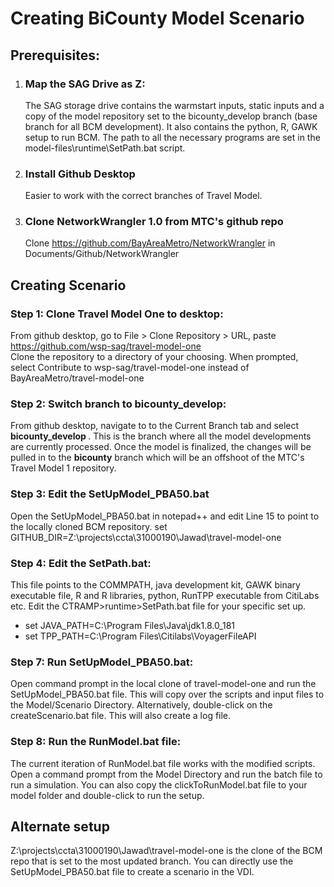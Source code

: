 # Creating BiCounty Model Scenario

## Prerequisites:

1. ### Map the SAG Drive as Z:
	The SAG storage drive contains the warmstart inputs, static inputs and a copy of the model repository set to the bicounty_develop branch (base branch for all BCM development).
	It also contains the python, R, GAWK setup to run BCM. The path to all the necessary programs are set in the model-files\runtime\SetPath.bat script.
2. ### Install Github Desktop
    Easier to work with the correct branches of Travel Model.
3. ### Clone NetworkWrangler 1.0 from MTC's github repo
   Clone https://github.com/BayAreaMetro/NetworkWrangler in Documents/Github/NetworkWrangler

## Creating Scenario

### Step 1: Clone Travel Model One to desktop:
From github desktop, go to File > Clone Repository > URL, paste https://github.com/wsp-sag/travel-model-one  
Clone the repository to a directory of your choosing. When prompted, select Contribute to wsp-sag/travel-model-one instead of BayAreaMetro/travel-model-one
### Step 2: Switch branch to bicounty_develop:
From github desktop, navigate to to the Current Branch tab and select <b> bicounty_develop </b>. This is the branch where all the model developments are currently processed. Once the model is finalized, the changes will be pulled in to the <b>bicounty</b> branch which will be an offshoot of the MTC's Travel Model 1 repository.

### Step 3: Edit the SetUpModel_PBA50.bat
Open the SetUpModel_PBA50.bat in notepad++ and edit Line 15 to point to the locally cloned BCM repository.
set GITHUB_DIR=Z:\projects\ccta\31000190\Jawad\travel-model-one

### Step 4: Edit the SetPath.bat:
This file points to the COMMPATH, java development kit, GAWK binary executable file, R and R libraries, python, RunTPP executable from CitiLabs etc. Edit the CTRAMP>runtime>SetPath.bat file for your specific set up. 

* set JAVA_PATH=C:\Program Files\Java\jdk1.8.0_181
* set TPP_PATH=C:\Program Files\Citilabs\VoyagerFileAPI


### Step 7: Run SetUpModel_PBA50.bat:
Open command prompt in the local clone of travel-model-one and run the SetUpModel_PBA50.bat file. This will copy over the scripts and input files to the Model/Scenario Directory. Alternatively, double-click on the createScenario.bat file. This will also create a log file.

### Step 8: Run the RunModel.bat file:
The current iteration of RunModel.bat file works with the modified scripts. Open a command prompt from the Model Directory and run the batch file to run a simulation. You can also copy the clickToRunModel.bat file to your model folder and double-click to run the setup.

## Alternate setup
Z:\projects\ccta\31000190\Jawad\travel-model-one is the clone of the BCM repo that is set to the most updated branch. You can directly use the SetUpModel_PBA50.bat file to create a scenario in the VDI.